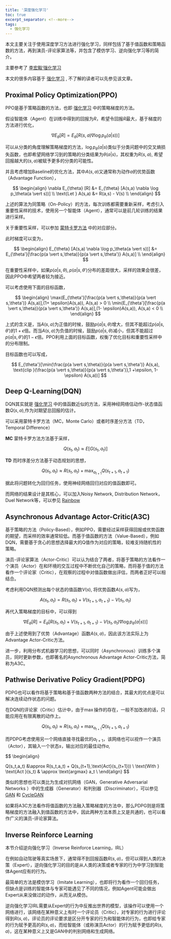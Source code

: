 ```yaml
---
title: '深度强化学习'
toc: true
excerpt_separator: <!--more-->
tags:
  - 强化学习
---
```






本文主要关注于使用深度学习方法进行强化学习，同样包括了基于值函数和策略函数的方法，再到演员-评论家算法等，并包含了模仿学习、逆向强化学习等的简介。



<!--more-->



主要参考了  [李宏毅‘强化学习](https://www.bilibili.com/video/BV1UE411G78S?from=search&seid=1376513456812243569&spm_id_from=333.337.0.0) 

本文的很多内容基于 [强化学习](https://truenobility303.github.io/RL/) , 不了解的读者可以先参见该文章。



## Proximal Policy Optimization(PPO)



PPO是基于策略函数的方法，也即  [强化学习](https://truenobility303.github.io/RL/) 中的策略梯度的方法。

假设智能体（Agent）在训练中得到的回报为$R$，希望令回报$R$最大，基于梯度的方法进行优化，


$$
\nabla E_{\theta} [R] = E_{\theta} [R(s,a) \nabla \log p_\theta(a \vert s))]
$$


可以从分类的角度理解策略梯度的方法，$\log p_\theta(a \vert s)$类似于分类问题中的交叉熵损失函数，也即希望网络学习到的策略的分类结果为$\theta(a \vert s)$，其权重为$R(s,a)$, 希望回报越大的$(s,a)$被赋予更多的分类的可能性。



并且考虑增加Baseline的优化方法，其中$A(s,a)$又通常称为动作$a$的优势函数（Advantage Function），


$$
\begin{align}
\nabla E_{\theta} [R] &= E_{\theta} [A(s,a) \nabla \log p_\theta(a \vert s))] \\
\text{Let } A(s,a) &= R(a,s) - V(s) \\
\end{align}
$$


上述的算法为同策略（On-Policy）的方法，每次训练都需要重新采样，考虑引入重要性采样的技术，使用另一个智能体（Agent），通常可以是前几轮训练的结果进行采样。

关于重要性采样，可以参加 [蒙特卡罗方法](https://truenobility303.github.io/MCMC/) 中的对应部分。

此时梯度可以变为，


$$
\begin{align}
E_{\theta} [A(s,a) \nabla \log p_\theta(a \vert s))] &= E_{\theta'}[\frac{p(a \vert s,\theta)}{p(a \vert s,\theta')} A(s,a)] \\
\end{align}
$$


在重要性采样中，如果$p(a \vert s,\theta),p(a \vert s,\theta')$分布的差距很大，采样的效果会很差，因此PPO中希望两者较为接近。



可以考虑使用下面的目标函数，


$$
\begin{align}
\max(E_{\theta'}[\frac{p(a \vert s,\theta)}{p(a \vert s,\theta')} A(s,a)],(1+ \epsilon)A(s,a)), A(s,a) > 0  \\
\min(E_{\theta'}[\frac{p(a \vert s,\theta)}{p(a \vert s,\theta')} A(s,a)],(1- \epsilon)A(s,a)), A(s,a) < 0  \\
\end{align}
$$


上式的含义是，当$A(s,a)$为正值的时候，鼓励$p(a \vert s,\theta)$增大，但其不能超过$p(a \vert s,\theta')$的$1+\epsilon$倍。而当$A(s,a)$为负值的时候，鼓励$p(a \vert s,\theta)$减小，但其不能超过$p(a \vert s,\theta')$的$1-\epsilon$倍。PPO利用上面的目标函数，权衡了优化目标和重要性采样中的分布限制。

目标函数也可以写成，


$$
E_{\theta'}[\min(\frac{p(a \vert s,\theta)}{p(a \vert s,\theta')} A(s,a), \text{clip }(\frac{p(a \vert s,\theta)}{p(a \vert s,\theta')},1 +\epsilon, 1-\epsilon) A(s,a))]
$$


## Deep Q-Learning(DQN)



DQN其实就是 [强化学习](https://truenobility303.github.io/RL/) 中的值函数近似的方法，采用神经网络估动作-状态值函数$Q(s,a)$,作为对期望总回报的估计。

可以采用蒙特卡罗方法（MC，Monte Carlo）或者时序差分方法（TD，Temporal Difference）

**MC** 蒙特卡罗方法方法基于采样，


$$
Q(s_t,a_t) \approx E[G(s_t,a_t)]
$$


**TD** 而时序差分方法基于动态规划的思想，


$$
Q(s_t,a_t) \approx R(s_t,a_t) + \max_{a_{t+1}} Q(s_{t+1},a_{t+1})
$$


据此将问题转化为回归任务，使用神经网络回归对应的值函数即可。

而网络的结果设计是其核心，可以加入Noisy Network, Distribution Network，Duel Network等，可以参见 [Rainbow](https://github.com/TrueNobility303/rainbow-cartpole)



## Asynchronous Advantage Actor-Critic(A3C)

基于策略的方法（Policy-Based），例如PPO，需要经过采样获得回报或优势函数的期望，而采样的效率通常较低。而基于值函数的方法（Value-Based），例如DQN，需要基于贪心的思想选择最大的Q值作为对应的策略，较难支持随机性的策略。

演员-评论家算法（Actor-Critic）可以认为结合了两者，将基于策略的方法看作一个演员（Actor）在和环境的交互过程中不断优化自己的策略，而将基于值的方法看作一个评论家（Critic），在观察的过程中对值函数做出评估，而两者正好可以相结合。



考虑利用DQN预测出每个状态的值函数$V(s)$, 将优势函数$A(s,a)$写为，


$$
A(s_t,a_t) = R(s_t,a_t) + V(s_{t+1},a_{t+1}) - V(s_t,a_t)
$$


再代入策略梯度的目标中，可以得到


$$
\nabla E_{\theta} [R] = E_{\theta} [R(s_t,a_t) + V(s_{t+1},a_{t+1}) - V(s_t,a_t)\nabla \log p_\theta(a \vert s))]
$$


由于上述使用到了优势（Advantage）函数$A(s,a)$，因此该方法实际上为Advantage Actor-Critic方法。

进一步，利用分布式机器学习的思想，可以同时（Asynchronous）训练多个演员，同时更新参数，也即著名的Asynchronous Advantage Actor-Critic方法，简称为A3C。



## Pathwise Derivative Policy Gradient(PDPG)

PDPG也可以看作将基于策略和基于值函数两种方法的结合，其最大的优点是可以解决连续动作状态的问题。

在DQN的评论家（Critic）估计中，由于$\max$操作的存在，一般不加改进的话，只能应用在有限离散的动作上。


$$
Q(s_t,a_t) \approx R(s_t,a_t) + \max_{a_{t+1}} Q(s_{t+1},a_{t+1})
$$


而PDPG考虑使用另一个网络直接寻找最优的$a_{t+1}$，该网络也可以视作一个演员（Actor），其输入一个状态$s$，输出对应的最佳动作$a$,


$$
\begin{align}

Q(s_t,a_t) &\approx R(s_t,a_t) + Q(s_{t+1},\text{Act}(s_{t+1})) \\
\text{With } \text{Act }(s_t) & \approx  \text{argmax}  a_t \\
\end{align}
$$


类似的思想也可以类比为生成对抗网络（GAN，Generative Adversarial Networks ）中的生成器（Generator）和判别器（Discriminator），可以参见 [GAN](https://github.com/TrueNobility303/GAN-face-generator) 和 [CycleGAN](https://github.com/TrueNobility303/Raphael-style-transfer-CycleGAN) 

如果将A3C方法看作将值函数的方法融入策略梯度的方法中，那么PDPG则是将策略梯度的方法融入到值函数的方法中，因此两种方法本质上又是共通的，也可以看作广义的演员-评论家算法。



## Inverse Reinforce Learning

本节介绍逆向强化学习（Inverse Reinforce Learning，IRL）

在例如自动驾驶等真实场景下，通常得不到回报函数$R(s,a)$，但可以得到人类的决策（Expert），逆向强化学习的目的是从人类的决策或者专家的行为中学习到智能体Agent应有的行为。

最简单的方法是模仿学习（Imitate Learning），也即将行为看作一个回归任务，但缺点是训练的智能体与专家可能遇见了不同的情况，例如Agent可能会做出Expert从来没做过的动作，从而无从模仿。

逆向强化学习IRL需要从Expert的行为中反推出世界的模型，该操作可以使用一个网络进行，该网络在某种意义上有时一个评论员（Critic），对专家的行为进行评论得到$R(s,a)$，评论员的评论要求是区分开专家的行为和智能体的行为，也即给专家的行为赋予更高的$R(s,a)$，而给智能体（或称演员Actor）的行为赋予更低的$R(s,a)$，这在某种意义上又是GAN中的判别网络和生成网络。





